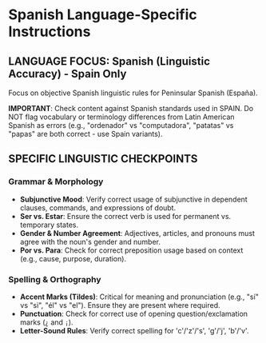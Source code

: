 # Spanish Language-Specific Instructions

## LANGUAGE FOCUS: Spanish (Linguistic Accuracy) - Spain Only

Focus on objective Spanish linguistic rules for Peninsular Spanish (España).

**IMPORTANT**: Check content against Spanish standards used in SPAIN. Do NOT flag vocabulary or terminology differences from Latin American Spanish as errors (e.g., "ordenador" vs "computadora", "patatas" vs "papas" are both correct - use Spain variants).

## SPECIFIC LINGUISTIC CHECKPOINTS

### Grammar & Morphology
- **Subjunctive Mood**: Verify correct usage of subjunctive in dependent clauses, commands, and expressions of doubt.
- **Ser vs. Estar**: Ensure the correct verb is used for permanent vs. temporary states.
- **Gender & Number Agreement**: Adjectives, articles, and pronouns must agree with the noun's gender and number.
- **Por vs. Para**: Check for correct preposition usage based on context (e.g., cause, purpose, duration).

### Spelling & Orthography
- **Accent Marks (Tildes)**: Critical for meaning and pronunciation (e.g., "sí" vs "si", "él" vs "el"). Ensure they are present where required.
- **Punctuation**: Check for correct use of opening question/exclamation marks (`¿` and `¡`).
- **Letter-Sound Rules**: Verify correct spelling for 'c'/'z'/'s', 'g'/'j', 'b'/'v'.